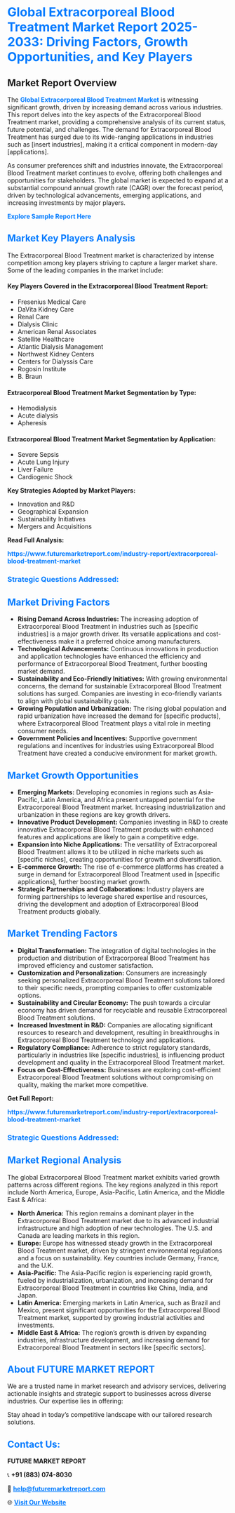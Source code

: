 <h1 style="color: #007BFF;">Global Extracorporeal Blood Treatment Market Report 2025-2033: Driving Factors, Growth Opportunities, and Key Players</h1>

<section id="overview">
<h2>Market Report Overview</h2>
<p>The <a href="https://www.futuremarketreport.com/industry-report/extracorporeal-blood-treatment-market" style="color: #007BFF; text-decoration: none;"><strong>Global Extracorporeal Blood Treatment Market</strong></a> is witnessing significant growth, driven by increasing demand across various industries. This report delves into the key aspects of the Extracorporeal Blood Treatment market, providing a comprehensive analysis of its current status, future potential, and challenges. The demand for Extracorporeal Blood Treatment has surged due to its wide-ranging applications in industries such as [insert industries], making it a critical component in modern-day [applications].</p>
<p>As consumer preferences shift and industries innovate, the Extracorporeal Blood Treatment market continues to evolve, offering both challenges and opportunities for stakeholders. The global market is expected to expand at a substantial compound annual growth rate (CAGR) over the forecast period, driven by technological advancements, emerging applications, and increasing investments by major players.</p>
</section>

<section id="overview">
<p><a href="https://www.futuremarketreport.com/request-sample/reportId=61545" style="color: #007BFF; text-decoration: none;"><strong>Explore Sample Report Here</strong></a></p>
</section>

<section id="key-players">
<h2 style="color: #007BFF;">Market Key Players Analysis</h2>
<p>The Extracorporeal Blood Treatment market is characterized by intense competition among key players striving to capture a larger market share. Some of the leading companies in the market include:</p>
<h4>Key Players Covered in the Extracorporeal Blood Treatment Report:</h4>
<ul><li>Fresenius Medical Care</li><li>DaVita Kidney Care</li><li>Renal Care</li><li>Dialysis Clinic</li><li>American Renal Associates</li><li>Satellite Healthcare</li><li>Atlantic Dialysis Management</li><li>Northwest Kidney Centers</li><li>Centers for Dialyssis Care</li><li>Rogosin Institute</li><li>B. Braun</li></ul>
<h4>Extracorporeal Blood Treatment Market Segmentation by Type:</h4>
<ul><li>Hemodialysis</li><li>Acute dialysis</li><li>Apheresis</li></ul>

<h4>Extracorporeal Blood Treatment Market Segmentation by Application:</h4>
<ul><li>Severe Sepsis</li><li>Acute Lung Injury</li><li>Liver Failure</li><li>Cardiogenic Shock</li></ul>
<p><strong>Key Strategies Adopted by Market Players:</strong></p>
<ul>
<li>Innovation and R&D</li>
<li>Geographical Expansion</li>
<li>Sustainability Initiatives</li>
<li>Mergers and Acquisitions</li>
</ul>
</section>

<section>
<p><strong>Read Full Analysis: </strong></p><a href="https://www.futuremarketreport.com/industry-report/extracorporeal-blood-treatment-market" style="color: #007BFF; text-decoration: none;"><strong>https://www.futuremarketreport.com/industry-report/extracorporeal-blood-treatment-market</strong></a>
<h3 style="color: #007BFF;">Strategic Questions Addressed:</h3>
</section>

<section id="driving-factors">
<h2 style="color: #007BFF;">Market Driving Factors</h2>
<ul>
<li><strong>Rising Demand Across Industries:</strong> The increasing adoption of Extracorporeal Blood Treatment in industries such as [specific industries] is a major growth driver. Its versatile applications and cost-effectiveness make it a preferred choice among manufacturers.</li>
<li><strong>Technological Advancements:</strong> Continuous innovations in production and application technologies have enhanced the efficiency and performance of Extracorporeal Blood Treatment, further boosting market demand.</li>
<li><strong>Sustainability and Eco-Friendly Initiatives:</strong> With growing environmental concerns, the demand for sustainable Extracorporeal Blood Treatment solutions has surged. Companies are investing in eco-friendly variants to align with global sustainability goals.</li>
<li><strong>Growing Population and Urbanization:</strong> The rising global population and rapid urbanization have increased the demand for [specific products], where Extracorporeal Blood Treatment plays a vital role in meeting consumer needs.</li>
<li><strong>Government Policies and Incentives:</strong> Supportive government regulations and incentives for industries using Extracorporeal Blood Treatment have created a conducive environment for market growth.</li>
</ul>
</section>

<section id="growth-opportunities">
<h2 style="color: #007BFF;">Market Growth Opportunities</h2>
<ul>
<li><strong>Emerging Markets:</strong> Developing economies in regions such as Asia-Pacific, Latin America, and Africa present untapped potential for the Extracorporeal Blood Treatment market. Increasing industrialization and urbanization in these regions are key growth drivers.</li>
<li><strong>Innovative Product Development:</strong> Companies investing in R&D to create innovative Extracorporeal Blood Treatment products with enhanced features and applications are likely to gain a competitive edge.</li>
<li><strong>Expansion into Niche Applications:</strong> The versatility of Extracorporeal Blood Treatment allows it to be utilized in niche markets such as [specific niches], creating opportunities for growth and diversification.</li>
<li><strong>E-commerce Growth:</strong> The rise of e-commerce platforms has created a surge in demand for Extracorporeal Blood Treatment used in [specific applications], further boosting market growth.</li>
<li><strong>Strategic Partnerships and Collaborations:</strong> Industry players are forming partnerships to leverage shared expertise and resources, driving the development and adoption of Extracorporeal Blood Treatment products globally.</li>
</ul>
</section>

<section id="trending-factors">
<h2 style="color: #007BFF;">Market Trending Factors</h2>
<ul>
<li><strong>Digital Transformation:</strong> The integration of digital technologies in the production and distribution of Extracorporeal Blood Treatment has improved efficiency and customer satisfaction.</li>
<li><strong>Customization and Personalization:</strong> Consumers are increasingly seeking personalized Extracorporeal Blood Treatment solutions tailored to their specific needs, prompting companies to offer customizable options.</li>
<li><strong>Sustainability and Circular Economy:</strong> The push towards a circular economy has driven demand for recyclable and reusable Extracorporeal Blood Treatment solutions.</li>
<li><strong>Increased Investment in R&D:</strong> Companies are allocating significant resources to research and development, resulting in breakthroughs in Extracorporeal Blood Treatment technology and applications.</li>
<li><strong>Regulatory Compliance:</strong> Adherence to strict regulatory standards, particularly in industries like [specific industries], is influencing product development and quality in the Extracorporeal Blood Treatment market.</li>
<li><strong>Focus on Cost-Effectiveness:</strong> Businesses are exploring cost-efficient Extracorporeal Blood Treatment solutions without compromising on quality, making the market more competitive.</li>
</ul>
</section>

<section>
<p><strong>Get Full Report: </strong></p><a href="https://www.futuremarketreport.com/industry-report/extracorporeal-blood-treatment-market" style="color: #007BFF; text-decoration: none;"><strong>https://www.futuremarketreport.com/industry-report/extracorporeal-blood-treatment-market</strong></a>
<h3 style="color: #007BFF;">Strategic Questions Addressed:</h3>
</section>


<section id="regional-analysis">
<h2 style="color: #007BFF;">Market Regional Analysis</h2>
<p>The global Extracorporeal Blood Treatment market exhibits varied growth patterns across different regions. The key regions analyzed in this report include North America, Europe, Asia-Pacific, Latin America, and the Middle East & Africa:</p>
<ul>
<li><strong>North America:</strong> This region remains a dominant player in the Extracorporeal Blood Treatment market due to its advanced industrial infrastructure and high adoption of new technologies. The U.S. and Canada are leading markets in this region.</li>
<li><strong>Europe:</strong> Europe has witnessed steady growth in the Extracorporeal Blood Treatment market, driven by stringent environmental regulations and a focus on sustainability. Key countries include Germany, France, and the U.K.</li>
<li><strong>Asia-Pacific:</strong> The Asia-Pacific region is experiencing rapid growth, fueled by industrialization, urbanization, and increasing demand for Extracorporeal Blood Treatment in countries like China, India, and Japan.</li>
<li><strong>Latin America:</strong> Emerging markets in Latin America, such as Brazil and Mexico, present significant opportunities for the Extracorporeal Blood Treatment market, supported by growing industrial activities and investments.</li>
<li><strong>Middle East & Africa:</strong> The region’s growth is driven by expanding industries, infrastructure development, and increasing demand for Extracorporeal Blood Treatment in sectors like [specific sectors].</li>
</ul>
</section>

<footer>
<h2 style="color: #007BFF;">About FUTURE MARKET REPORT</h2>
<p>We are a trusted name in market research and advisory services, delivering actionable insights and strategic support to businesses across diverse industries. Our expertise lies in offering:</p>

<p>Stay ahead in today’s competitive landscape with our tailored research solutions.</p>

<h2 style="color: #007BFF;">Contact Us:</h2>
<p><strong>FUTURE MARKET REPORT</strong></p>
<p>📞 <strong>+91 (883) 074-8030</strong></p>
<p>📧 <strong><a href="mailto:help@futuremarketreport.com" style="color: #007BFF;">help@futuremarketreport.com</a></strong></p>
<p>🌐 <strong><a href="https://www.futuremarketreport.com/" style="color: #007BFF;">Visit Our Website</a></strong></p>
</footer>
